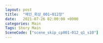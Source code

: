 ```yaml
---
layout: post
title:  "메인_회상_001~012장"
date:   2021-07-26 02:00:00 +0000
categories: Main
Tags: Story Main
SceneCode: ["scene_skip_cp001-012_q1_s10"]
---
```

